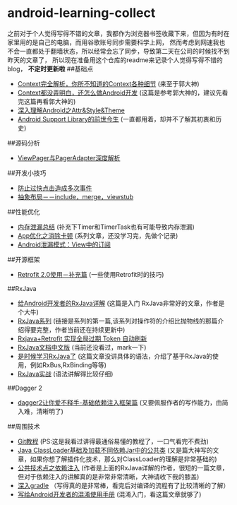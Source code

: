 # android-learning-collect  
之前对于个人觉得写得不错的文章，我都作为浏览器书签收藏下来，但因为有时在家里用的是自己的电脑，而用谷歌账号同步需要科学上网，
然而考虑到网速我也不会一直都处于翻墙状态，所以经常会忘了同步，导致第二天在公司的时候找不到昨天的文章了，
所以现在准备用这个仓库的readme来记录个人觉得写得不错的blog， **不定时更新啦**
##基础点  
* [Context完全解析，你所不知道的Context各种细节](http://blog.csdn.net/guolin_blog/article/details/47028975) (来至于郭大神)  
* [Context都没弄明白，还怎么做Android开发](http://mp.weixin.qq.com/s?__biz=MzA3NzM0OTMxNA==&mid=2652285292&idx=1&sn=e5f20349ddc3b2407a9a97c24f13c9e9&scene=1&srcid=09115paVS9R6DllvCoTcPLNH#rd) (这篇是参考郭大神的，建议先看完这篇再看郭大神的)
* [深入理解Android之Attr&Style&Theme](http://mp.weixin.qq.com/s?__biz=MzIzMjE1Njg4Mw==&mid=2650117771&idx=1&sn=d9c4483756441bf03b1a2811a2e71fbc#rd) 
* [Android Support Library的前世今生](http://www.jianshu.com/p/f5f9a4fd22e8) (一直都用着，却并不了解其初衷和历史)  
  
##源码分析  
* [ViewPager与PagerAdapter深度解析](http://blog.csdn.net/zzxzhyt/article/details/50689308)  

##开发小技巧  
* [防止过快点击造成多次事件](http://blog.csdn.net/mrzhang_happy/article/details/51087765)  
* [抽象布局－－include，merge，viewstub](http://blog.csdn.net/xyz_lmn/article/details/14524567)  
  
##性能优化  
* [内存泄漏总结](https://segmentfault.com/a/1190000006852540) (补充下Timer和TimerTask也有可能导致内存泄漏)  
* [App优化之消除卡顿](http://www.jianshu.com/p/1fb065c806e6) (系列文章，还没学习完，先做个记录)  
* [Android泄漏模式：View中的订阅](http://www.jianshu.com/p/73f347c028e4)
  
##开源框架  
* [Retrofit 2.0使用－补充篇](http://www.jianshu.com/p/93153b34310e) (一些使用Retrofit时的技巧)  

##RxJava  
* [给Android开发者的RxJava详解](http://gank.io/post/560e15be2dca930e00da1083) (这篇是入门 RxJava非常好的文章，作者是个大牛)  
* [RxJava系列](http://www.jianshu.com/p/ec9849f2e510) (链接是系列的第一篇,该系列对操作符的介绍比抛物线的那篇介绍得要完整，作者当前还在持续更新中)  
* [Rxjava+Retrofit 实现全局过期 Token 自动刷新](http://alighters.com/blog/2016/05/02/rxjava-plus-retrofitshi-xian-wang-luo-dai-li/)  
* [RxJava文档中文版](https://mcxiaoke.gitbooks.io/rxdocs/content/) (当前还没看过，mark一下)  
* [是时候学习RxJava了](http://www.jianshu.com/p/8cf84f719188) (这篇文章没讲具体的语法，介绍了基于RxJava的使用，例如RxBus,RxBinding等等)  
* [RxJava实战](http://www.jianshu.com/p/64aa976a46be#) (语法讲解得比较仔细)  
  
##Dagger 2  
* [dagger2让你爱不释手-基础依赖注入框架篇](http://www.jianshu.com/p/cd2c1c9f68d4) (又要佩服作者的写作能力，由简入难，清晰明了)

##周围技术  
* [Git教程](http://www.liaoxuefeng.com/wiki/0013739516305929606dd18361248578c67b8067c8c017b000) (PS:这是我看过讲得最通俗易懂的教程了，一口气看完不费劲)  
* [Java ClassLoader基础及加载不同依赖Jar中的公共类](http://www.trinea.cn/android/java-loader-common-class/) (又是篇大神写的文章，如果你想了解插件化技术，那么对ClassLoader的理解是非常基础的)  
* [公共技术点之依赖注入](http://a.codekk.com/detail/Android/%E6%89%94%E7%89%A9%E7%BA%BF/%E5%85%AC%E5%85%B1%E6%8A%80%E6%9C%AF%E7%82%B9%E4%B9%8B%E4%BE%9D%E8%B5%96%E6%B3%A8%E5%85%A5) (作者是上面的RxJava详解的作者，很短的一篇文章，但对于依赖注入的讲解真的是非常非常清晰，大神请收下我的膝盖)  
* [深入gradle](http://www.infoq.com/cn/articles/android-in-depth-gradle) （写得真的是非常棒，看完后对编译的流程有了比较清晰的了解）
* [写给Android开发者的混淆使用手册](http://mp.weixin.qq.com/s?__biz=MzI4NTQ2OTI4MA==&mid=2247483651&idx=1&sn=85f0d6c6a0f6c4f2ece97429f423c51c&chksm=ebeafe0cdc9d771a31344d0d6861e3b864bfe36d46652770aa522631eb0115a754e1be579d3b#rd) (混淆入门，看这篇文章就够了)